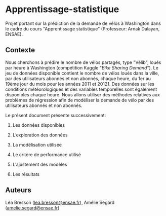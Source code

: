# Apprentissage-statistique

Projet portant sur la prédiction de la demande de vélos à Washington dans le cadre du cours "Apprentissage statistique" (Professeur: Arnak Dalayan, ENSAE).

## Contexte
Nous cherchons à prédire le nombre de vélos partagés, type "Vélib", loués par heure à Washington (compétition Kaggle "*Bike Sharing Demand*"). Le jeu de données disponible contient le nombre de vélos loués dans la ville, par des utilisateurs abonnés et non abonnés, chaque heure, du 1er au 19ème jour du mois pour les années 2011 et 20121. Des données sur les conditions météorologiques et des variables temporelles sont également disponibles chaque heure.
Nous allons utiliser des méthodes relatives aux problèmes de régression afin de modéliser la demande de vélo par des utilisateurs abonnés et non abonnés.

Le présent document présente successivement: 

1) Les données disponibles

2) L’exploration des données

3) La modélisation utilisée

4) Le critère de performance utilisé

5) L’ajustement des modèles

6) Les résultats

## Auteurs
Léa Bresson (lea.bresson@ensae.fr), Amélie Segard (amelie.segard@ensae.fr)
